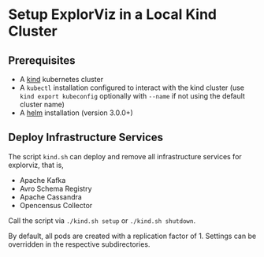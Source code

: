 # Setup ExplorViz in a Local Kind Cluster

## Prerequisites

- A [kind](https://kind.sigs.k8s.io/docs/user/quick-start/) kubernetes cluster
- A `kubectl` installation configured to interact with the kind cluster (use `kind export kubeconfig` optionally with `--name` if not using the default cluster name)
- A [helm](https://helm.sh/) installation (version 3.0.0+)

## Deploy Infrastructure Services

The script `kind.sh` can deploy and remove all infrastructure services for explorviz, that is,

- Apache Kafka
- Avro Schema Registry
- Apache Cassandra
- Opencensus Collector

Call the script via `./kind.sh setup` or `./kind.sh shutdown`.

By default, all pods are created with a replication factor of 1. Settings can be overridden in the respective subdirectories.
